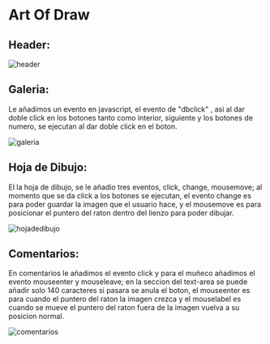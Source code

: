 # Art Of Draw

## Header:
![header](http://es.tinypic.com/r/jjmxld/9)

## Galeria:

Le añadimos un evento en javascript, el evento de "dbclick" , asi al dar doble click en los botones tanto como interior, siguiente y los botones de numero, se ejecutan al dar doble click en el boton.

![galeria](http://es.tinypic.com/r/2enc8dd/9)


## Hoja de Dibujo:

El la hoja de dibujo, se le añadio tres eventos, click, change, mousemove; al momento que  se da click a los botones se ejecutan, el evento change es para poder guardar la imagen que el usuario hace, y el mousemove es para posicionar el puntero del raton dentro del lienzo para poder dibujar.

![hojadedibujo](http://es.tinypic.com/r/xfda9i/9)


## Comentarios:
En comentarios le añadimos el evento click y para el muñeco añadimos el evento mouseenter y mouseleave; en la seccion del text-area se puede añadir solo 140 caracteres si pasara se anula el boton, el mouseenter es para cuando el puntero del raton la imagen crezca y el mouselabel es cuando se mueve el puntero del raton fuera de la imagen vuelva a su posicion normal.

![comentarios](http://es.tinypic.com/r/jgo6z4/9)